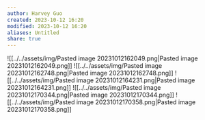 ```yaml
---
author: Harvey Guo
created: 2023-10-12 16:20
modified: 2023-10-12 16:20
aliases: Untitled
share: true
---
```

![[../../assets/img/Pasted image 20231012162049.png|Pasted image 20231012162049.png]]
![[../../assets/img/Pasted image 20231012162748.png|Pasted image 20231012162748.png]]
![[../../assets/img/Pasted image 20231012164231.png|Pasted image 20231012164231.png]]
![[../../assets/img/Pasted image 20231012170344.png|Pasted image 20231012170344.png]]
![[../../assets/img/Pasted image 20231012170358.png|Pasted image 20231012170358.png]]